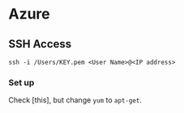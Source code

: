 # Azure


## SSH Access
```terminal
ssh -i /Users/KEY.pem <User Name>@<IP address>
```

### Set up
Check [this], but change `yum` to `apt-get`.
